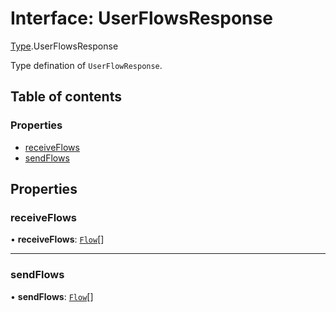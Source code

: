 # Interface: UserFlowsResponse

[Type](../modules/Type.md).UserFlowsResponse

Type defination of `UserFlowResponse`.

## Table of contents

### Properties

- [receiveFlows](Type.UserFlowsResponse.md#receiveflows)
- [sendFlows](Type.UserFlowsResponse.md#sendflows)

## Properties

### receiveFlows

• **receiveFlows**: [`Flow`](Type.Flow.md)[]

___

### sendFlows

• **sendFlows**: [`Flow`](Type.Flow.md)[]
